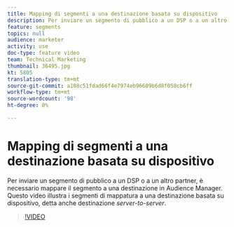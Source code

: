 ```yaml
---
title: Mapping di segmenti a una destinazione basata su dispositivo
description: Per inviare un segmento di pubblico a un DSP o a un altro partner, è necessario mappare il segmento a una destinazione in  Audience Manager. Questo video illustra i segmenti di mappatura a una destinazione basata su dispositivo, detta anche destinazione "server-server".
feature: segments
topics: null
audience: marketer
activity: use
doc-type: feature video
team: Technical Marketing
thumbnail: 36495.jpg
kt: 5805
translation-type: tm+mt
source-git-commit: a108c51fdad66f4e7974eb96609b6d8f058cb6ff
workflow-type: tm+mt
source-wordcount: '98'
ht-degree: 0%

---
```



# Mapping di segmenti a una destinazione basata su dispositivo

Per inviare un segmento di pubblico a un DSP o a un altro partner, è necessario mappare il segmento a una destinazione in  Audience Manager. Questo video illustra i segmenti di mappatura a una destinazione basata su dispositivo, detta anche destinazione _server-to-server_.

>[!VIDEO](https://video.tv.adobe.com/v/36495/?quality=12&learn=on)
